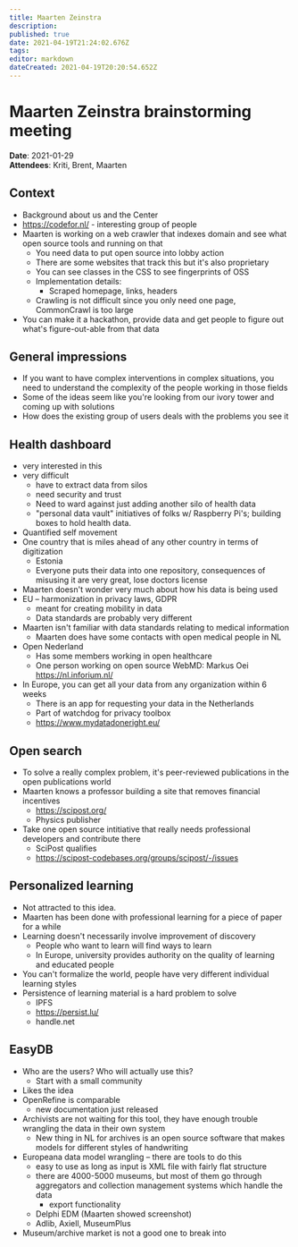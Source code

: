 ```yaml
---
title: Maarten Zeinstra
description: 
published: true
date: 2021-04-19T21:24:02.676Z
tags: 
editor: markdown
dateCreated: 2021-04-19T20:20:54.652Z
---
```


# Maarten Zeinstra brainstorming meeting

**Date**: 2021-01-29  
**Attendees**: Kriti, Brent, Maarten

## Context
- Background about us and the Center
- https://codefor.nl/ - interesting group of people
- Maarten is working on a web crawler that indexes domain and see what open source tools and running on that
    - You need data to put open source into lobby action
    - There are some websites that track this but it's also proprietary
    - You can see classes in the CSS to see fingerprints of OSS
    - Implementation details:
        - Scraped homepage, links, headers
    - Crawling is not difficult since you only need one page, CommonCrawl is too large
- You can make it a hackathon, provide data and get people to figure out what's figure-out-able from that data

## General impressions
- If you want to have complex interventions in complex situations, you need to understand the complexity of the people working in those fields
- Some of the ideas seem like you're looking from our ivory tower and coming up with solutions
- How does the existing group of users deals with the problems you see it

## Health dashboard
- very interested in this
- very difficult
    - have to extract data from silos
    - need security and trust
    - Need to ward against just adding another silo of health data
    - "personal data vault" initiatives of folks w/ Raspberry Pi's; building boxes to hold health data.
- Quantified self movement
- One country that is miles ahead of any other country in terms of digitization
    - Estonia
    - Everyone puts their data into one repository, consequences of misusing it are very great, lose doctors license
- Maarten doesn't wonder very much about how his data is being used
- EU – harmonization in privacy laws, GDPR
    - meant for creating mobility in data
    - Data standards are probably very different
- Maarten isn't familiar with data standards relating to medical information
    - Maarten does have some contacts with open medical people in NL
- Open Nederland
    - Has some members working in open healthcare
    - One person working on open source WebMD: Markus Oei https://nl.inforium.nl/
- In Europe, you can get all your data from any organization within 6 weeks
    - There is an app for requesting your data in the Netherlands
    - Part of watchdog for privacy toolbox
    - https://www.mydatadoneright.eu/

## Open search
- To solve a really complex problem, it's peer-reviewed publications in the open publications world
- Maarten knows a professor building a site that removes financial incentives
    - https://scipost.org/
    - Physics publisher
- Take one open source intitiative that really needs professional developers and contribute there
    - SciPost qualifies
    - https://scipost-codebases.org/groups/scipost/-/issues

## Personalized learning
- Not attracted to this idea.
- Maarten has been done with professional learning for a piece of paper for a while
- Learning doesn't necessarily involve improvement of discovery
    - People who want to learn will find ways to learn
    - In Europe, university provides authority on the quality of learning and educated people
- You can't formalize the world, people have very different individual learning styles
- Persistence of learning material is a hard problem to solve
    - IPFS
    - https://persist.lu/
    - handle.net

## EasyDB
- Who are the users? Who will actually use this?
    - Start with a small community
- Likes the idea
- OpenRefine is comparable
    - new documentation just released
- Archivists are not waiting for this tool, they have enough trouble wrangling the data in their own system
    - New thing in NL for archives is an open source software that makes models for different styles of handwriting
- Europeana data model wrangling – there are tools to do this
    - easy to use as long as input is XML file with fairly flat structure
    - there are 4000-5000 museums, but most of them go through aggregators and collection management systems which handle the data
        - export functionality
    - Delphi EDM (Maarten showed screenshot)
    - Adlib, Axiell, MuseumPlus
- Museum/archive market is not a good one to break into
